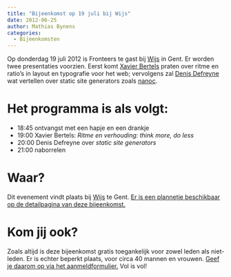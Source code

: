 ```yaml
---
title: "Bijeenkomst op 19 juli bij Wijs"
date: 2012-06-25
author: Mathias Bynens
categories: 
  - Bijeenkomsten
---
```

Op donderdag 19 juli 2012 is Fronteers te gast bij [Wijs](http://wijs.be/) in Gent. Er worden twee presentaties voorzien. Eerst komt [Xavier Bertels](http://twitter.com/xavez) praten over ritme en ratio’s in layout en typografie voor het web; vervolgens zal [Denis Defreyne](http://twitter.com/ddfreyne) wat vertellen over static site generators zoals [nanoc](http://nanoc.stoneship.org/).

# Het programma is als volgt:

* 18:45 ontvangst met een hapje en een drankje
* 19:00 Xavier Bertels: _Ritme en verhouding: think more, do less_
* 20:00 Denis Defreyne over _static site generators_
* 21:00 naborrelen

# Waar?

Dit evenement vindt plaats bij [Wijs](http://wijs.be/) te Gent. [Er is een plannetje beschikbaar op de detailpagina van deze bijeenkomst.](/bijeenkomsten/2012/wijs)

# Kom jij ook?

Zoals altijd is deze bijeenkomst gratis toegankelijk voor zowel leden als niet-leden. Er is echter beperkt plaats, voor circa 40 mannen en vrouwen. [Geef je daarom op via het aanmeldformulier.](/bijeenkomsten/2012/wijs#formulier-1) Vol is vol!
